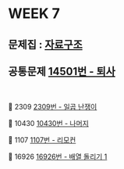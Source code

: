 # WEEK 7
문제집 : [자료구조](https://www.acmicpc.net/problemset?sort=ac_desc&algo=175)
<br/><br/>
공통문제 
[14501번 - 퇴사](https://www.acmicpc.net/problem/14501)
--
<br/>

🍊
2309	[2309번 - 일곱 난쟁이](https://www.acmicpc.net/problem/2309)

🍇
10430	[10430번 - 나머지](https://www.acmicpc.net/problem/10430) 

🥝
1107	[1107번 - 리모컨](https://www.acmicpc.net/problem/1107)

🍉
16926	[16926번 - 배열 돌리기 1](https://www.acmicpc.net/problem/16926)
